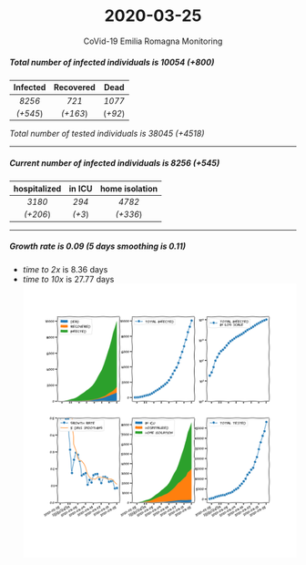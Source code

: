 <div align='center'>

# 2020-03-25
CoVid-19 Emilia Romagna Monitoring
</div>

##### Total number of infected individuals is 10054 (+800)
Infected | Recovered | Dead
:---: | :---: | :---:
*8256* | *721* | *1077*
*(+545*) | *(+163*) | (*+92*)

*Total number of tested individuals is 38045 (+4518)*
***
##### Current number of infected individuals is 8256 (+545)
hospitalized | in ICU | home isolation
:---: | :---: | :---:
*3180* |*294* |*4782*
*(+206*) |*(+3*) |*(+336*)
***
##### Growth rate is 0.09 (5 days smoothing is 0.11)
- *time to 2x* is 8.36 days
- *time to 10x* is 27.77 days
![stats][stats]

[stats]: stats_EmiliaRomagna.png
